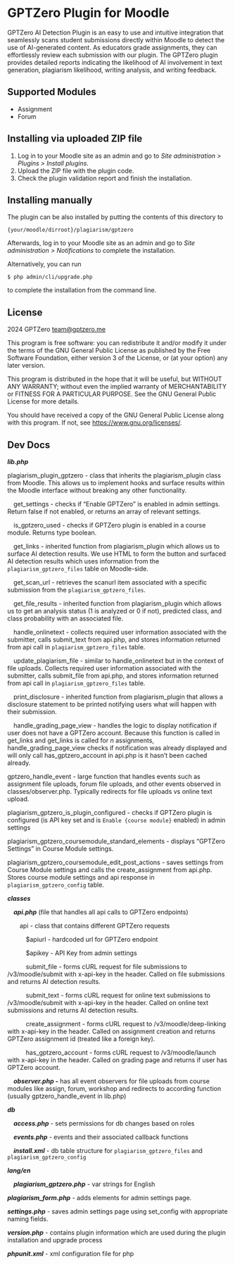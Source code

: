 # GPTZero Plugin for Moodle #

GPTZero AI Detection Plugin is an easy to use and intuitive integration that seamlessly scans student submissions directly within Moodle to detect the use of AI-generated content. As educators grade assignments, they can effortlessly review each submission with our plugin. The GPTZero plugin provides detailed reports indicating the likelihood of AI involvement in text generation, plagiarism likelihood, writing analysis, and writing feedback.

## Supported Modules ##
- Assignment
- Forum

## Installing via uploaded ZIP file ##

1. Log in to your Moodle site as an admin and go to _Site administration >
   Plugins > Install plugins_.
2. Upload the ZIP file with the plugin code.
3. Check the plugin validation report and finish the installation.

## Installing manually ##

The plugin can be also installed by putting the contents of this directory to

    {your/moodle/dirroot}/plagiarism/gptzero

Afterwards, log in to your Moodle site as an admin and go to _Site administration >
Notifications_ to complete the installation.

Alternatively, you can run

    $ php admin/cli/upgrade.php

to complete the installation from the command line.

## License ##

2024 GPTZero <team@gptzero.me>

This program is free software: you can redistribute it and/or modify it under
the terms of the GNU General Public License as published by the Free Software
Foundation, either version 3 of the License, or (at your option) any later
version.

This program is distributed in the hope that it will be useful, but WITHOUT ANY
WARRANTY; without even the implied warranty of MERCHANTABILITY or FITNESS FOR A
PARTICULAR PURPOSE.  See the GNU General Public License for more details.

You should have received a copy of the GNU General Public License along with
this program.  If not, see <https://www.gnu.org/licenses/>.

## Dev Docs ##

***lib.php***

plagiarism_plugin_gptzero - class that inherits the plagiarism_plugin class from Moodle. This allows us to implement hooks and surface results within the Moodle interface without breaking any other functionality.

&emsp;get_settings - checks if “Enable GPTZero” is enabled in admin settings. Return false if not enabled, or returns an array of relevant settings.

&emsp;is_gptzero_used - checks if GPTZero plugin is enabled in a course module. Returns type boolean.

&emsp;get_links - inherited function from plagiarism_plugin which allows us to surface AI detection results. We use HTML to form the button and surfaced AI detection results which uses information from the `plagiarism_gptzero_files` table on Moodle-side.

&emsp;get_scan_url - retrieves the scanurl item associated with a specific submission from the `plagiarism_gptzero_files`.

&emsp;get_file_results - inherited function from plagiarism_plugin which allows us to get an analysis status (1 is analyzed or 0 if not), predicted class, and class probability with an associated file.

&emsp;handle_onlinetext - collects required user information associated with the submitter, calls submit_text from api.php, and stores information returned from api call in `plagiarism_gptzero_files` table.

&emsp;update_plagiarism_file - similar to handle_onlinetext but in the context of file uploads. Collects required user information associated with the submitter, calls submit_file from api.php, and stores information returned from api call in `plagiarism_gptzero_files` table.

&emsp;print_disclosure - inherited function from plagiarism_plugin that allows a disclosure statement to be printed notifying users what will happen with their submission.

&emsp;handle_grading_page_view - handles the logic to display notification if user does not have a GPTZero account. Because this function is called in get_links and get_links is called for *n* assignments, handle_grading_page_view checks if notification was already displayed and will only call has_gptzero_account in api.php is it hasn’t been cached already.

gptzero_handle_event - large function that handles events such as assignment file uploads, forum file uploads, and other events observed in classes/observer.php. Typically redirects for file uploads vs online text upload.

plagiarism_gptzero_is_plugin_configured - checks if GPTZero plugin is configured (is API key set and is `Enable {course module}` enabled) in admin settings

plagiarism_gptzero_coursemodule_standard_elements - displays “GPTZero Settings” in Course Module settings.

plagiarism_gptzero_coursemodule_edit_post_actions - saves settings from Course Module settings and calls the create_assignment from api.php. Stores course module settings and api response in `plagiarism_gptzero_config` table.

***classes***

&emsp;***api.php*** (file that handles all api calls to GPTZero endpoints)

&emsp;&emsp;api - class that contains different GPTZero requests

&emsp;&emsp;&emsp;$apiurl - hardcoded url for GPTZero endpoint

&emsp;&emsp;&emsp;$apikey - API Key from admin settings

&emsp;&emsp;&emsp;submit_file - forms cURL request for file submissions to /v3/moodle/submit with x-api-key in the header. Called on file submissions and returns AI detection results.

&emsp;&emsp;&emsp;submit_text - forms cURL request for online text submissions to /v3/moodle/submit with x-api-key in the header. Called on online text submissions and returns AI detection results.

&emsp;&emsp;&emsp;create_assignment - forms cURL request to /v3/moodle/deep-linking with x-api-key in the header. Called on assignment creation and returns GPTZero assignment id (treated like a foreign key).

&emsp;&emsp;&emsp;has_gptzero_account - forms cURL request to /v3/moodle/launch with x-api-key in the header. Called on grading page and returns if user has GPTZero account.

&emsp;***observer.php -*** has all event observers for file uploads from course modules like assign, forum, workshop and redirects to according function (usually gptzero_handle_event in lib.php)

***db***

&emsp;***access.php*** - sets permissions for db changes based on roles

&emsp;***events.php*** - events and their associated callback functions

&emsp;***install.xml*** - db table structure for `plagiarism_gptzero_files` and `plagiarism_gptzero_config`

***lang/en***

&emsp;***plagiarism_gptzero.php*** - var strings for English

***plagiarism_form.php*** - adds elements for admin settings page.

***settings.php*** - saves admin settings page using set_config with appropriate naming fields.

***version.php*** - contains plugin information which are used during the plugin installation and upgrade process

***phpunit.xml*** - xml configuration file for php
